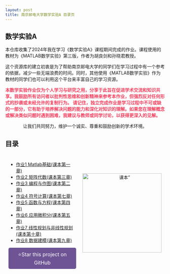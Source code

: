 ```yaml
---
layout: post
title: 南京邮电大学数学实验A 目录页
---
```


<h2>数学实验A</h2>

<p>本仓库收集了2024年我在学习《数学实验A》课程期间完成的作业。课程使用的教材为《MATLAB数学实验》第三版，作者为胡良剑和孙晓君教授。</p>
<p>这个资源库的建立初衷是为了帮助南京邮电大学的同学们在学习过程中有一个参考的依据，减少一些无端浪费的时间。同时，其他使用《MATLAB数学实验》作为教材的同学们也可以利用这个平台来丰富自己的学习资源。</p>
<p style="color: #f43f5e; font-weight: bold;">本数学实验作业仅为个人学习与研究之用，分享于此旨在促进学术交流和知识共享。我鼓励所有访问者以批判性思维和创新精神来参考本作业，但强烈反对任何形式的抄袭或未经允许的复制行为。
请记住，独立完成作业是学习过程中不可或缺的一部分，它有助于培养解决问题的能力和深化对知识的理解。如果您在理解概念或解决类似问题时遇到困难，我建议与教师或同学讨论，以获得更深入的见解。</p>
<p style="text-align: center;">让我们共同努力，维护一个诚实、尊重和鼓励创新的学术环境。<p>

<h2>目录</h2>

<div style="display: flex; align-items: center; justify-content: space-between; width: 100%;" id="fitPhone">
  <div style="flex: 1; padding: 10px;">
    <ul>
      <li><a href="./Task1">作业1 Matlab基础(课本第一章)</a></li>
      <li><a href="./Task2">作业2 矩阵代数(课本第三章)</a></li>
      <li><a href="./Task3">作业3 编程与作图(课本第二章)</a></li>
      <li><a href="./Task4">作业4 符号计算(课本第七章)</a></li>
      <li><a href="./Task5">作业5 函数与方程(课本第四章)</a></li>
      <li><a href="./Task6">作业6 应用微积分(课本第五章)</a></li>
      <li><a href="./Task7">作业7 线性规划与非线性规划(课本第十章)</a></li>
      <li><a href="./Task8">作业8 数据建模(课本第九章)</a></li>
    </ul>
    <a href="https://github.com/Dilettante258/MathExpA" target="_blank" style="display: inline-block; padding: 10px 20px; font-size: 16px; color: #fff; background-color: #6e5494; border: none; border-radius: 5px; text-align: center; text-decoration: none; transition: background-color 0.3s ease;">
      ⭐️Star this project on GitHub
    </a>
  </div>
  <div style="flex: 1; padding: 10px; text-align: center;">
    <img src="https://pic.wang1m.tech/uploads/2404/661e5e8ae688f.png" alt="课本”" style="height:250px;width:auto;">
  </div>
</div>

